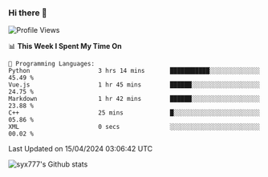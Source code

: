 ### Hi there 👋

<!--
**syx777/syx777** is a ✨ _special_ ✨ repository because its `README.md` (this file) appears on your GitHub profile.

Here are some ideas to get you started:

- 🔭 I’m currently working on ...
- 🌱 I’m currently learning ...
- 👯 I’m looking to collaborate on ...
- 🤔 I’m looking for help with ...
- 💬 Ask me about ...
- 📫 How to reach me: ...
- 😄 Pronouns: ...
- ⚡ Fun fact: ...
-->
<!--START_SECTION:waka-->
![Profile Views](http://img.shields.io/badge/Profile%20Views-16-blue)

📊 **This Week I Spent My Time On** 

```text
💬 Programming Languages: 
Python                   3 hrs 14 mins       ███████████░░░░░░░░░░░░░░   45.49 % 
Vue.js                   1 hr 45 mins        ██████░░░░░░░░░░░░░░░░░░░   24.75 % 
Markdown                 1 hr 42 mins        ██████░░░░░░░░░░░░░░░░░░░   23.88 % 
C++                      25 mins             █░░░░░░░░░░░░░░░░░░░░░░░░   05.86 % 
XML                      0 secs              ░░░░░░░░░░░░░░░░░░░░░░░░░   00.02 % 
```


 Last Updated on 15/04/2024 03:06:42 UTC
<!--END_SECTION:waka-->

![syx777's Github stats](https://github-readme-stats.vercel.app/api?username=syx777&show_icons=true)

